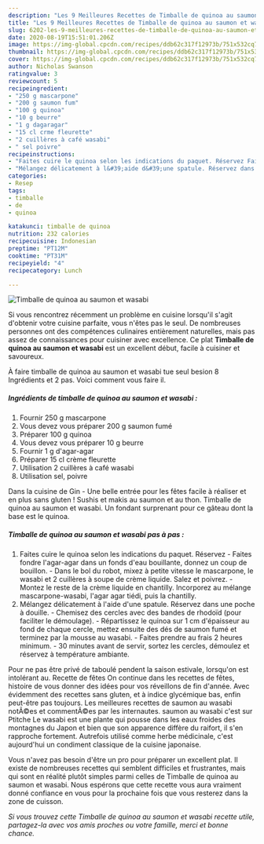```yaml
---
description: "Les 9 Meilleures Recettes de Timballe de quinoa au saumon et wasabi"
title: "Les 9 Meilleures Recettes de Timballe de quinoa au saumon et wasabi"
slug: 6202-les-9-meilleures-recettes-de-timballe-de-quinoa-au-saumon-et-wasabi
date: 2020-08-19T15:51:01.206Z
image: https://img-global.cpcdn.com/recipes/ddb62c317f12973b/751x532cq70/timballe-de-quinoa-au-saumon-et-wasabi-photo-principale-de-la-recette.jpg
thumbnail: https://img-global.cpcdn.com/recipes/ddb62c317f12973b/751x532cq70/timballe-de-quinoa-au-saumon-et-wasabi-photo-principale-de-la-recette.jpg
cover: https://img-global.cpcdn.com/recipes/ddb62c317f12973b/751x532cq70/timballe-de-quinoa-au-saumon-et-wasabi-photo-principale-de-la-recette.jpg
author: Nicholas Swanson
ratingvalue: 3
reviewcount: 5
recipeingredient:
- "250 g mascarpone"
- "200 g saumon fum"
- "100 g quinoa"
- "10 g beurre"
- "1 g dagaragar"
- "15 cl crme fleurette"
- "2 cuillères à café wasabi"
- " sel poivre"
recipeinstructions:
- "Faites cuire le quinoa selon les indications du paquet. Réservez Faites fondre l&#39;agar-agar dans un fonds d&#39;eau bouillante, donnez un coup de bouillon. Dans le bol du robot, mixez à petite vitesse le mascarpone, le wasabi et 2 cuillères à soupe de crème liquide. Salez et poivrez. Montez le reste de la crème liquide en chantilly. Incorporez au mélange mascarpone-wasabi, l&#39;agar agar tiédi, puis la chantilly."
- "Mélangez délicatement à l&#39;aide d&#39;une spatule. Réservez dans une poche à douille. Chemisez des cercles avec des bandes de rhodoïd (pour faciliter le démoulage). Répartissez le quinoa sur 1 cm d&#39;épaisseur au fond de chaque cercle, mettez ensuite des dés de saumon fumé et terminez par la mousse au wasabi. Faites prendre au frais 2 heures minimum. 30 minutes avant de servir, sortez les cercles, démoulez et réservez à température ambiante."
categories:
- Resep
tags:
- timballe
- de
- quinoa

katakunci: timballe de quinoa 
nutrition: 232 calories
recipecuisine: Indonesian
preptime: "PT12M"
cooktime: "PT31M"
recipeyield: "4"
recipecategory: Lunch

---
```



![Timballe de quinoa au saumon et wasabi](https://img-global.cpcdn.com/recipes/ddb62c317f12973b/751x532cq70/timballe-de-quinoa-au-saumon-et-wasabi-photo-principale-de-la-recette.jpg)

Si vous rencontrez récemment un problème en cuisine lorsqu'il s'agit d'obtenir votre cuisine parfaite, vous n'êtes pas le seul. De nombreuses personnes ont des compétences culinaires entièrement naturelles, mais pas assez de connaissances pour cuisiner avec excellence. Ce plat <strong> Timballe de quinoa au saumon et wasabi </strong> est un excellent début, facile à cuisiner et savoureux.

<!--inarticleads1-->

À faire timballe de quinoa au saumon et wasabi tue seul besion 8 Ingrédients et 2 pas. Voici comment vous faire il.

##### Ingrédients de timballe de quinoa au saumon et wasabi :

1. Fournir 250 g mascarpone
1. Vous devez vous préparer 200 g saumon fumé
1. Préparer 100 g quinoa
1. Vous devez vous préparer 10 g beurre
1. Fournir 1 g d&#39;agar-agar
1. Préparer 15 cl crème fleurette
1. Utilisation 2 cuillères à café wasabi
1. Utilisation  sel, poivre


Dans la cuisine de Gin - Une belle entrée pour les fêtes facile à réaliser et en plus sans gluten ! Sushis et makis au saumon et au thon. Timballe de quinoa au saumon et wasabi. Un fondant surprenant pour ce gâteau dont la base est le quinoa. 

<!--inarticleads2-->

##### Timballe de quinoa au saumon et wasabi pas à pas :

1. Faites cuire le quinoa selon les indications du paquet. Réservez - Faites fondre l&#39;agar-agar dans un fonds d&#39;eau bouillante, donnez un coup de bouillon. - Dans le bol du robot, mixez à petite vitesse le mascarpone, le wasabi et 2 cuillères à soupe de crème liquide. Salez et poivrez. - Montez le reste de la crème liquide en chantilly. Incorporez au mélange mascarpone-wasabi, l&#39;agar agar tiédi, puis la chantilly.
1. Mélangez délicatement à l&#39;aide d&#39;une spatule. Réservez dans une poche à douille. - Chemisez des cercles avec des bandes de rhodoïd (pour faciliter le démoulage). - Répartissez le quinoa sur 1 cm d&#39;épaisseur au fond de chaque cercle, mettez ensuite des dés de saumon fumé et terminez par la mousse au wasabi. - Faites prendre au frais 2 heures minimum. - 30 minutes avant de servir, sortez les cercles, démoulez et réservez à température ambiante.


Pour ne pas être privé de taboulé pendent la saison estivale, lorsqu&#39;on est intolérant au. Recette de fêtes On continue dans les recettes de fêtes, histoire de vous donner des idées pour vos réveillons de fin d&#39;année. Avec évidemment des recettes sans gluten, et à indice glycémique bas, enfin peut-être pas toujours. Les meilleures recettes de saumon au wasabi notÃ©es et commentÃ©es par les internautes. saumon au wasabi c&#39;est sur Ptitche Le wasabi est une plante qui pousse dans les eaux froides des montagnes du Japon et bien que son apparence diffère du raifort, il s&#39;en rapproche fortement. Autrefois utilisé comme herbe médicinale, c&#39;est aujourd&#39;hui un condiment classique de la cuisine japonaise. 

<!--inarticleads1-->

<p>
Vous n'avez pas besoin d'être un pro pour préparer un excellent plat. Il existe de nombreuses recettes qui semblent difficiles et frustrantes, mais qui sont en réalité plutôt simples parmi celles de Timballe de quinoa au saumon et wasabi. Nous espérons que cette recette vous aura vraiment donné confiance en vous pour la prochaine fois que vous resterez dans la zone de cuisson.
</p>

<p>
<i>Si vous trouvez cette Timballe de quinoa au saumon et wasabi recette utile, partagez-la avec vos amis proches ou votre famille, merci et bonne chance.</i>
</p>
